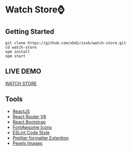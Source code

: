 # Watch Store⌚

## Getting Started

```
git clone https://github.com/xbdirisxk/watch-store.git
cd watch-store
npm install
npm start
```

## LIVE DEMO

[WATCH STORE](https://xbdirisxk.github.io/watch-store/)

## Tools

-   [ReactJS](https://reactjs.org/)
-   [React Router V6](https://reactrouter.com/)
-   [React Bootstrap](https://react-bootstrap.github.io/)
-   [FontAwsome Icons](https://fontawesome.com/)
-   [ESLint Code Style](https://eslint.org/)
-   [Prettier formatter Extention](https://prettier.io/)
-   [Pexels Images](https://www.pexels.com/search/watches/)
